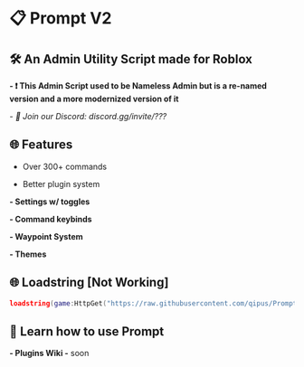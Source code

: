 # 📋 Prompt V2
## 🛠️ An Admin Utility Script made for Roblox

**- ❗ This Admin Script used to be Nameless Admin but is a re-named version and a more modernized version of it**

*- 💬 Join our Discord: discord.gg/invite/???*

## 🌐 Features
- Over 300+ commands

- Better plugin system

**- Settings w/ toggles**

**- Command keybinds**

**- Waypoint System**

**- Themes**

## 🌐 Loadstring [Not Working]

```lua
loadstring(game:HttpGet("https://raw.githubusercontent.com/qipus/Prompt/main/Main.lua"))()
```

## 🧠 Learn how to use Prompt
**- Plugins Wiki -** soon
